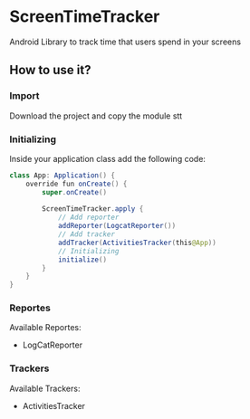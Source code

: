 # ScreenTimeTracker
Android Library to track time that users spend in your screens

## How to use it?
### Import
Download the project and copy the module stt

### Initializing
Inside your application class add the following code:
``` java
class App: Application() {
    override fun onCreate() {
        super.onCreate()
        
        ScreenTimeTracker.apply {
            // Add reporter
            addReporter(LogcatReporter())
            // Add tracker
            addTracker(ActivitiesTracker(this@App))
            // Initializing
            initialize()
        }
    }
}
```

### Reportes
Available Reportes:
 - LogCatReporter

### Trackers
Available Trackers:
 - ActivitiesTracker

